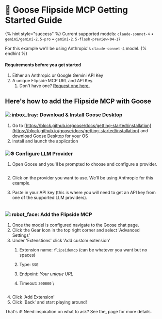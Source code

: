 # 🪿 Goose Flipside MCP Getting Started Guide

{% hint style="success" %}
Current supported models:  `claude-sonnet-4` • `gemini/gemini-2.5-pro` • `gemini-2.5-flash-preview-04-17`&#x20;

For this example we'll be using Anthropic's `claude-sonnet-4` model.&#x20;
{% endhint %}

#### Requirements before you get started

1. Either an Anthropic or Google Gemini API Key
2. A unique Flipside MCP URL and API Key.
   1. Don't have one? [Request one here.](https://flipsidecrypto.xyz/fc/flipside-mcp-interest)

## Here's how to add the Flipside MCP with Goose

### ![:inbox\_tray:](https://a.slack-edge.com/production-standard-emoji-assets/14.0/apple-medium/1f4e5.png) Download & Install Goose Desktop

1. Go to [https://block.github.io/goose/docs/getting-started/installation](https://block.github.io/goose/docs/getting-started/installation) and download Goose Desktop for your OS
2. Install and launch the application

### ![:gear:](https://a.slack-edge.com/production-standard-emoji-assets/14.0/apple-medium/2699-fe0f.png) Configure LLM Provider

1.  Open Goose and you'll be prompted to choose and configure a provider. \
    &#x20;

    <figure><img src="../../.gitbook/assets/Screenshot 2025-06-23 at 2.44.02 PM.png" alt=""><figcaption></figcaption></figure>
2. Click on the provider you want to use. We'll be using Anthropic for this example.
3. Paste in your API key (this is where you will need to get an API key from one of the supported LLM providers).

<figure><img src="../../.gitbook/assets/Screenshot 2025-06-23 at 2.41.37 PM.png" alt=""><figcaption></figcaption></figure>

### ![:robot\_face:](https://a.slack-edge.com/production-standard-emoji-assets/14.0/apple-medium/1f916.png) Add the Flipside MCP

1. Once the model is configured navigate to the Goose chat page.&#x20;
2. Click the Gear Icon in the top right corner and select 'Advanced Settings'
3. Under 'Extenstions' click 'Add custom extension'
   1. Extension name: `flipsidemcp` (can be whatever you want but no spaces)
   2. Type: `SSE`
   3. Endpoint: _Your unique URL_
   4.  Timeout: `300000` \


       <figure><img src="../../.gitbook/assets/Screenshot 2025-06-23 at 3.07.15 PM.png" alt=""><figcaption></figcaption></figure>
4. Click 'Add Extension'
5. Click 'Back' and start playing around!&#x20;

That's it! Need inspiration on what to ask? See the[.](./ "mention") page for more details.
